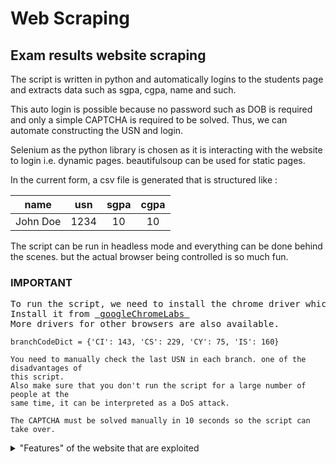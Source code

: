 # Web Scraping
## Exam results website scraping
The script is written in python and automatically logins to the students page and 
extracts data such as sgpa, cgpa, name and such.

This auto login is possible because no password such as DOB is required and only
a simple CAPTCHA is required to be solved.
Thus, we can automate constructing the USN and login.

Selenium as the python library is chosen as it is interacting with the website to 
login i.e. dynamic pages. beautifulsoup can be used for static pages.

In the current form, a csv file is generated that is structured like : 

|   name   | usn  | sgpa | cgpa | 
|:--------:|:----:|:----:|:----:|
| John Doe | 1234 |  10  |  10  |

The script can be run in headless mode and everything can be done behind the scenes.
but the actual browser being controlled is so much fun.

### IMPORTANT

<pre>
To run the script, we need to install the chrome driver which uses the WebDriver API.
Install it from <a href = "https://googlechromelabs.github.io/chrome-for-testing/"> googleChromeLabs </a>
More drivers for other browsers are also available.
</pre>
```
branchCodeDict = {'CI': 143, 'CS': 229, 'CY': 75, 'IS': 160}

You need to manually check the last USN in each branch. one of the disadvantages of 
this script.
Also make sure that you don't run the script for a large number of people at the 
same time, it can be interpreted as a DoS attack.
```
```
The CAPTCHA must be solved manually in 10 seconds so the script can take over.
```
<details>
<summary> "Features" of the website that are exploited </summary>
  
* The CAPTCHA isn't reloaded after we return back to the login page.
thus, solving the CAPTCHA is needed only once.
* No password like DOB is needed to access the results.

</details>


